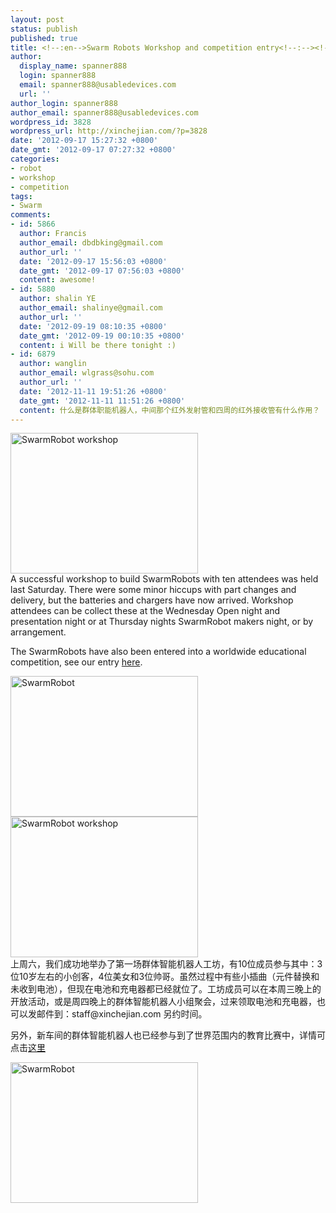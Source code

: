 ```yaml
---
layout: post
status: publish
published: true
title: <!--:en-->Swarm Robots Workshop and competition entry<!--:--><!--:zh-->群体智能机器人工作坊花絮<!--:-->
author:
  display_name: spanner888
  login: spanner888
  email: spanner888@usabledevices.com
  url: ''
author_login: spanner888
author_email: spanner888@usabledevices.com
wordpress_id: 3828
wordpress_url: http://xinchejian.com/?p=3828
date: '2012-09-17 15:27:32 +0800'
date_gmt: '2012-09-17 07:27:32 +0800'
categories:
- robot
- workshop
- competition
tags:
- Swarm
comments:
- id: 5866
  author: Francis
  author_email: dbdbking@gmail.com
  author_url: ''
  date: '2012-09-17 15:56:03 +0800'
  date_gmt: '2012-09-17 07:56:03 +0800'
  content: awesome!
- id: 5880
  author: shalin YE
  author_email: shalinye@gmail.com
  author_url: ''
  date: '2012-09-19 08:10:35 +0800'
  date_gmt: '2012-09-19 00:10:35 +0800'
  content: i Will be there tonight :)
- id: 6879
  author: wanglin
  author_email: wlgrass@sohu.com
  author_url: ''
  date: '2012-11-11 19:51:26 +0800'
  date_gmt: '2012-11-11 11:51:26 +0800'
  content: 什么是群体职能机器人，中间那个红外发射管和四周的红外接收管有什么作用？
---
```

<p><!--:en--><a href="http://xinchejian.com/2012/09/17/swarm-robots-workshop-and-competition-entry/swarmrobot_workshop/" rel="attachment wp-att-3830"><img class="alignnone size-medium wp-image-3830" title="SwarmRobot workshop" src="http://xinchejian.com/wp-content/uploads/2012/09/SwarmRobot_workshop-300x225.jpg" alt="SwarmRobot workshop" width="300" height="225" /></a><br />
A successful workshop to build SwarmRobots with ten attendees was held last Saturday. There were some minor hiccups with part changes and delivery, but the batteries and chargers have now arrived. Workshop attendees can be collect these at the Wednesday Open night and presentation night or at Thursday nights SwarmRobot makers night, or by arrangement.</p>
<p>The SwarmRobots have also been entered into a worldwide educational competition, see our entry <a title="AFRON Competition submission" href="http://wiki.xinchejian.com/wiki/Xinchejian_Shanghai_Hackerspace_AFRON_$10_Competition_submission">here</a>.</p>
<p><a href="http://xinchejian.com/2012/09/17/swarm-robots-workshop-and-competition-entry/swarmrobot/" rel="attachment wp-att-3829"><img class="alignnone size-medium wp-image-3829" title="SwarmRobot" src="http://xinchejian.com/wp-content/uploads/2012/09/SwarmRobot-300x225.jpg" alt="SwarmRobot" width="300" height="225" /></a><!--:--><!--:zh--><a href="http://xinchejian.com/2012/09/17/swarm-robots-workshop-and-competition-entry/swarmrobot_workshop/" rel="attachment wp-att-3830"><img class="alignnone size-medium wp-image-3830" title="SwarmRobot workshop" src="http://xinchejian.com/wp-content/uploads/2012/09/SwarmRobot_workshop-300x225.jpg" alt="SwarmRobot workshop" width="300" height="225" /></a><br />
上周六，我们成功地举办了第一场群体智能机器人工坊，有10位成员参与其中：3位10岁左右的小创客，4位美女和3位帅哥。虽然过程中有些小插曲（元件替换和未收到电池），但现在电池和充电器都已经就位了。工坊成员可以在本周三晚上的开放活动，或是周四晚上的群体智能机器人小组聚会，过来领取电池和充电器，也可以发邮件到：staff@xinchejian.com 另约时间。</p>
<p>另外，新车间的群体智能机器人也已经参与到了世界范围内的教育比赛中，详情可点击<a href="http://wiki.xinchejian.com/wiki/Xinchejian_Shanghai_Hackerspace_AFRON_$10_Competition_submission" target="_blank">这里</a></p>
<p><a href="http://xinchejian.com/2012/09/17/swarm-robots-workshop-and-competition-entry/swarmrobot/" rel="attachment wp-att-3829"><img class="alignnone size-medium wp-image-3829" title="SwarmRobot" src="http://xinchejian.com/wp-content/uploads/2012/09/SwarmRobot-300x225.jpg" alt="SwarmRobot" width="300" height="225" /></a><!--:--></p>
